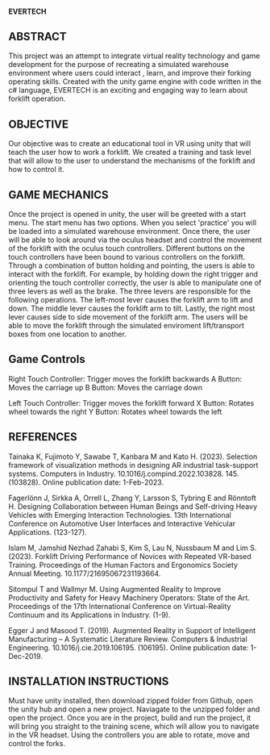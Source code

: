 #### EVERTECH

## ABSTRACT

This project was an attempt to integrate virtual reality technology and game development for the purpose of recreating a simulated warehouse environment where users could interact , learn, and improve their forking operating skills. Created with the unity game engine with code written in the c# language, EVERTECH is an exciting and engaging way to learn about forklift operation.

## OBJECTIVE

Our objective was to create an educational tool in VR using unity that will teach the user how to work a forklift. We created a training and task level that will allow to the user to understand the mechanisms of the forklift and how to control it.

## GAME MECHANICS

Once the project is opened in unity, the user will be greeted with a start menu. The start menu has two options. When you select 'practice' you will be loaded into a simulated warehouse environment. Once there, the user will be able to look around via the oculus headset and control the movement of the forklift with the oculus touch controllers. Different buttons on the touch controllers have been bound to various controllers on the forklift. Through a combination of button holding and pointing, the users is able to interact with the forklift. For example, by holding down the right trigger and orienting the touch controller correctly, the user is able to manipulate one of three levers as well as the brake. The three levers are responsible for the following operations. The left-most lever causes the forklift arm to lift and down. The middle lever causes the forklift arm to tilt. Lastly, the right most lever causes side to side movement of the forklift arm. The users will be able to move the forklift through the simulated enviroment lift/transport boxes from one location to another.

## Game Controls

Right Touch Controller: Trigger moves the forklift backwards
A Button: Moves the carriage up
B Button: Moves the carriage down

Left Touch Controller: Trigger moves the forklift forward
X Button: Rotates wheel towards the right
Y Button: Rotates wheel towards the left

## REFERENCES

Tainaka K, Fujimoto Y, Sawabe T, Kanbara M and Kato H. (2023). Selection framework of visualization methods in designing AR industrial task-support systems. Computers in Industry. 10.1016/j.compind.2022.103828. 145. (103828). Online publication date: 1-Feb-2023.

Fagerlönn J, Sirkka A, Orrell L, Zhang Y, Larsson S, Tybring E and Rönntoft H. Designing Collaboration between Human Beings and Self-driving Heavy Vehicles with Emerging Interaction Technologies. 13th International Conference on Automotive User Interfaces and Interactive Vehicular Applications. (123-127).

Islam M, Jamshid Nezhad Zahabi S, Kim S, Lau N, Nussbaum M and Lim S. (2023). Forklift Driving Performance of Novices with Repeated VR-based Training. Proceedings of the Human Factors and Ergonomics Society Annual Meeting. 10.1177/21695067231193664.

Sitompul T and Wallmyr M. Using Augmented Reality to Improve Productivity and Safety for Heavy Machinery Operators: State of the Art. Proceedings of the 17th International Conference on Virtual-Reality Continuum and its Applications in Industry. (1-9).

Egger J and Masood T. (2019). Augmented Reality in Support of Intelligent Manufacturing – A Systematic Literature Review. Computers & Industrial Engineering. 10.1016/j.cie.2019.106195. (106195). Online publication date: 1-Dec-2019.

## INSTALLATION INSTRUCTIONS

Must have unity installed, then download zipped folder from Github, open the unity hub and open a new project. Naviagate to the unzipped folder and open the project. Once you are in the project, build and run the project, it will bring you straight to the training scene, which will allow you to navigate in the VR headset. Using the controllers you are able to rotate, move and control the forks. 
